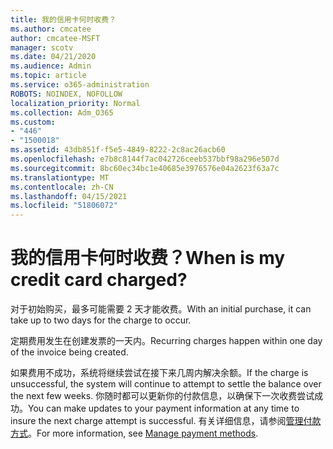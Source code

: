 ```yaml
---
title: 我的信用卡何时收费？
ms.author: cmcatee
author: cmcatee-MSFT
manager: scotv
ms.date: 04/21/2020
ms.audience: Admin
ms.topic: article
ms.service: o365-administration
ROBOTS: NOINDEX, NOFOLLOW
localization_priority: Normal
ms.collection: Adm_O365
ms.custom:
- "446"
- "1500018"
ms.assetid: 43db851f-f5e5-4849-8222-2c8ac26acb60
ms.openlocfilehash: e7b8c8144f7ac042726ceeb537bbf98a296e507d
ms.sourcegitcommit: 8bc60ec34bc1e40685e3976576e04a2623f63a7c
ms.translationtype: MT
ms.contentlocale: zh-CN
ms.lasthandoff: 04/15/2021
ms.locfileid: "51806072"
---
```

# <a name="when-is-my-credit-card-charged"></a><span data-ttu-id="68913-102">我的信用卡何时收费？</span><span class="sxs-lookup"><span data-stu-id="68913-102">When is my credit card charged?</span></span>

<span data-ttu-id="68913-103">对于初始购买，最多可能需要 2 天才能收费。</span><span class="sxs-lookup"><span data-stu-id="68913-103">With an initial purchase, it can take up to two days for the charge to occur.</span></span>
  
<span data-ttu-id="68913-104">定期费用发生在创建发票的一天内。</span><span class="sxs-lookup"><span data-stu-id="68913-104">Recurring charges happen within one day of the invoice being created.</span></span>
  
<span data-ttu-id="68913-105">如果费用不成功，系统将继续尝试在接下来几周内解决余额。</span><span class="sxs-lookup"><span data-stu-id="68913-105">If the charge is unsuccessful, the system will continue to attempt to settle the balance over the next few weeks.</span></span> <span data-ttu-id="68913-106">你随时都可以更新你的付款信息，以确保下一次收费尝试成功。</span><span class="sxs-lookup"><span data-stu-id="68913-106">You can make updates to your payment information at any time to insure the next charge attempt is successful.</span></span> <span data-ttu-id="68913-107">有关详细信息，请参阅[管理付款方式](https://docs.microsoft.com/microsoft-365/commerce/billing-and-payments/manage-payment-methods)。</span><span class="sxs-lookup"><span data-stu-id="68913-107">For more information, see [Manage payment methods](https://docs.microsoft.com/microsoft-365/commerce/billing-and-payments/manage-payment-methods).</span></span>